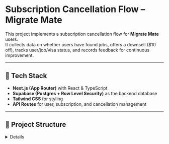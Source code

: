 # Subscription Cancellation Flow – Migrate Mate

This project implements a subscription cancellation flow for **Migrate Mate** users.  
It collects data on whether users have found jobs, offers a downsell ($10 off), tracks user/job/visa status, and records feedback for continuous improvement.

---

## 🚀 Tech Stack
- **Next.js (App Router)** with React & TypeScript  
- **Supabase (Postgres + Row Level Security)** as the backend database  
- **Tailwind CSS** for styling  
- **API Routes** for user, subscription, and cancellation management  

---
## 📂 Project Structure
<details>
 

```text
src/
└── app/
    ├── cancel/
    │   ├── cancellation/
    │   ├── job-status/
    │   ├── job-success/
    │   ├── still-looking/
    │   ├── downsell/
    │   ├── downsell_accepted/
    │   ├── improvement/
    │   ├── visa/
    │   └── employed-cancellation/
    └── api/
        ├── profile/
        ├── cancel/
        ├── accept/
        ├── init/
        ├── user_status/
        └── migrate_mate_status/
lib/
└── supabase.ts
seed.sql
.env.local
README.md



## 🗄️ Database Schema

### Users
```sql
CREATE TABLE IF NOT EXISTS users (
  id UUID PRIMARY KEY DEFAULT gen_random_uuid(),
  email TEXT UNIQUE NOT NULL,
  created_at TIMESTAMPTZ NOT NULL DEFAULT NOW()
);

### Subscriptions

CREATE TABLE IF NOT EXISTS subscriptions (
  id UUID PRIMARY KEY DEFAULT gen_random_uuid(),
  user_id UUID REFERENCES users(id) ON DELETE CASCADE,
  monthly_price INT NOT NULL,
  status TEXT NOT NULL CHECK (status IN ('active','pending_cancellation','cancelled')),
  created_at TIMESTAMPTZ NOT NULL DEFAULT NOW(),
  updated_at TIMESTAMPTZ NOT NULL DEFAULT NOW()
);

### Cancellations

CREATE TABLE IF NOT EXISTS cancellations (
  id UUID PRIMARY KEY DEFAULT gen_random_uuid(),
  user_id UUID REFERENCES users(id) ON DELETE CASCADE,
  subscription_id UUID REFERENCES subscriptions(id) ON DELETE CASCADE,
  downsell_variant TEXT NOT NULL CHECK (downsell_variant IN ('A','B')),
  accepted_downsell BOOLEAN DEFAULT FALSE,
  created_at TIMESTAMPTZ NOT NULL DEFAULT NOW()
);

### User_Status

CREATE TABLE IF NOT EXISTS user_status (
  user_id UUID PRIMARY KEY REFERENCES users(id) ON DELETE CASCADE,
  employed BOOLEAN NOT NULL DEFAULT FALSE,
  has_immigration_lawyer BOOLEAN NOT NULL DEFAULT FALSE,
  future_visa_applying_for TEXT DEFAULT NULL,
  created_at TIMESTAMPTZ NOT NULL DEFAULT NOW(),
  updated_at TIMESTAMPTZ NOT NULL DEFAULT NOW()
);

### Migrate_Mate_Status

CREATE TABLE IF NOT EXISTS migrate_mate_status (
  user_id UUID PRIMARY KEY REFERENCES users(id) ON DELETE CASCADE,
  applied_count INT NOT NULL DEFAULT 0,
  contacts_count INT NOT NULL DEFAULT 0,
  interviews_count INT NOT NULL DEFAULT 0,
  employed_through_mm BOOLEAN NOT NULL DEFAULT FALSE,
  improvement TEXT DEFAULT NULL,
  created_at TIMESTAMPTZ NOT NULL DEFAULT NOW(),
  updated_at TIMESTAMPTZ NOT NULL DEFAULT NOW()
);

🌱 Seed Data


INSERT INTO users (id, email) VALUES
  ('550e8400-e29b-41d4-a716-446655440001', 'user1@example.com'),
  ('550e8400-e29b-41d4-a716-446655440002', 'user2@example.com'),
  ('550e8400-e29b-41d4-a716-446655440003', 'user3@example.com')
ON CONFLICT (email) DO NOTHING;

INSERT INTO subscriptions (user_id, monthly_price, status) VALUES
  ('550e8400-e29b-41d4-a716-446655440001', 2500, 'active'),
  ('550e8400-e29b-41d4-a716-446655440002', 2900, 'active'),
  ('550e8400-e29b-41d4-a716-446655440003', 2500, 'active')
ON CONFLICT DO NOTHING;

INSERT INTO user_status (user_id) VALUES
  ('550e8400-e29b-41d4-a716-446655440001'),
  ('550e8400-e29b-41d4-a716-446655440002'),
  ('550e8400-e29b-41d4-a716-446655440003')
ON CONFLICT (user_id) DO NOTHING;

INSERT INTO migrate_mate_status (user_id) VALUES
  ('550e8400-e29b-41d4-a716-446655440001'),
  ('550e8400-e29b-41d4-a716-446655440002'),
  ('550e8400-e29b-41d4-a716-446655440003')
ON CONFLICT (user_id) DO NOTHING;


flowchart TD
  A[Cancellation Page] --> B[Init API - Assign Variant]
  B --> C{Found Job?}
  C -->|Yes| D[Job Success Page -> Save migrate_mate_status & user_status]
  C -->|No| E[Still Looking Page -> Save migrate_mate_status]

  D --> F[Improvement Page -> Save feedback]
  E --> F

  F --> G[Visa Page -> Update user_status (lawyer + visa type)]
  G --> H[Final Employed Cancellation Page]

⚙️ How to Run it Locally

# 1. Clone repository
git clone https://github.com/your-username/cancellation-flow.git
cd cancellation-flow

# 2. Install dependencies
npm install

# 3. Create environment file
cat > .env.local <<EOL
NEXT_PUBLIC_SUPABASE_URL=https://your-project.supabase.co
NEXT_PUBLIC_SUPABASE_ANON_KEY=your-anon-key
SUPABASE_SERVICE_ROLE_KEY=your-service-role-key
EOL

# 4. Run database migrations + seed
psql < seed.sql

# 5. Start dev server
npm run dev
</details>
